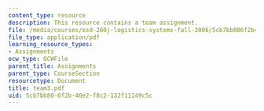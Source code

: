 ```yaml
---
content_type: resource
description: This resource contains a team assignment.
file: /media/courses/esd-260j-logistics-systems-fall-2006/5cb7bb806f2b40e2f8c2132f11149c5c_team3.pdf
file_type: application/pdf
learning_resource_types:
- Assignments
ocw_type: OCWFile
parent_title: Assignments
parent_type: CourseSection
resourcetype: Document
title: team3.pdf
uid: 5cb7bb80-6f2b-40e2-f8c2-132f11149c5c
---
```

